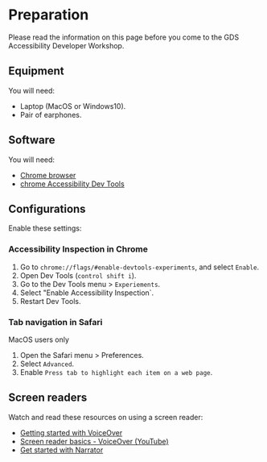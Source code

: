 # Preparation

Please read the information on this page before you come to the GDS Accessibility Developer Workshop.

## Equipment

You will need:
* Laptop (MacOS or Windows10).
* Pair of earphones.

## Software

You will need:
* [Chrome browser](https://www.google.com/chrome/browser/desktop/index.html)
* [chrome Accessibility Dev Tools](https://chrome.google.com/webstore/detail/accessibility-developer-t/fpkknkljclfencbdbgkenhalefipecmb?hl=en)

## Configurations

Enable these settings:

### Accessibility Inspection in Chrome
1. Go to `chrome://flags/#enable-devtools-experiments`, and select `Enable`.
2. Open Dev Tools (`control shift i`).
3. Go to the Dev Tools menu > `Experiements`.
4. Select "Enable Accessibility Inspection`.
5. Restart Dev Tools.

### Tab navigation in Safari
MacOS users only
1. Open the Safari menu > Preferences.
2. Select `Advanced`.
3. Enable `Press tab to highlight each item on a web page`.

## Screen readers

Watch and read these resources on using a screen reader:
* [Getting started with VoiceOver](https://bocoup.com/blog/getting-started-with-voiceover-accessibility)
* [Screen reader basics - VoiceOver (YouTube)](https://www.youtube.com/watch?v=5R-6WvAihms)
* [Get started with Narrator](https://support.microsoft.com/en-gb/help/22798/windows-10-narrator-get-started)
